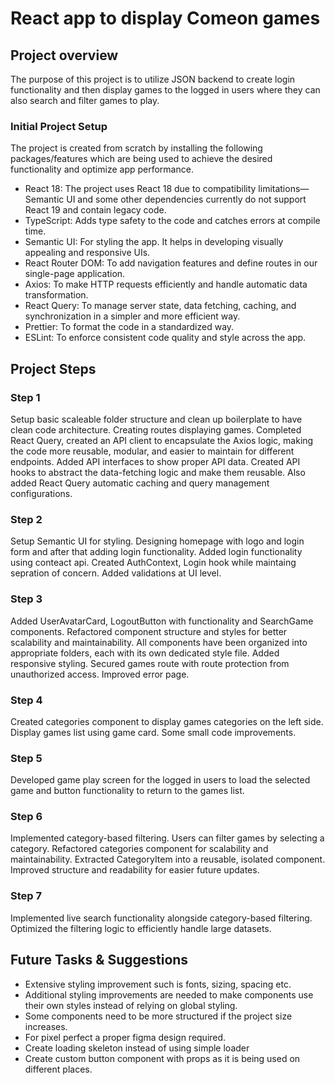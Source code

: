 # React app to display Comeon games

## Project overview

The purpose of this project is to utilize JSON backend to create login functionality and then display games to the logged in users where they can also search and filter games to play.

### Initial Project Setup

The project is created from scratch by installing the following packages/features which are being used to achieve the desired functionality and optimize app performance.

- React 18: The project uses React 18 due to compatibility limitations—Semantic UI and some other dependencies currently do not support React 19 and contain legacy code.
- TypeScript: Adds type safety to the code and catches errors at compile time.
- Semantic UI: For styling the app. It helps in developing visually appealing and responsive UIs.
- React Router DOM: To add navigation features and define routes in our single-page application.
- Axios: To make HTTP requests efficiently and handle automatic data transformation.
- React Query: To manage server state, data fetching, caching, and synchronization in a simpler and more efficient way.
- Prettier: To format the code in a standardized way.
- ESLint: To enforce consistent code quality and style across the app.

## Project Steps

### Step 1

Setup basic scaleable folder structure and clean up boilerplate to have clean code architecture. Creating routes displaying games. Completed React Query, created an API client to encapsulate the Axios logic, making the code more reusable, modular, and easier to maintain for different endpoints. Added API interfaces to show proper API data. Created API hooks to abstract the data-fetching logic and make them reusable. Also added React Query automatic caching and query management configurations.

### Step 2

Setup Semantic UI for styling. Designing homepage with logo and login form and after that adding login functionality. Added login functionality using conteact api. Created AuthContext, Login hook while maintaing sepration of concern. Added validations at UI level.

### Step 3

Added UserAvatarCard, LogoutButton with functionality and SearchGame components. Refactored component structure and styles for better scalability and maintainability. All components have been organized into appropriate folders, each with its own dedicated style file. Added responsive styling. Secured games route with route protection from unauthorized access. Improved error page.

### Step 4

Created categories component to display games categories on the left side. Display games list using game card. Some small code improvements.

### Step 5

Developed game play screen for the logged in users to load the selected game and button functionality to return to the games list.

### Step 6

Implemented category-based filtering. Users can filter games by selecting a category. Refactored categories component for scalability and maintainability. Extracted CategoryItem into a reusable, isolated component. Improved structure and readability for easier future updates.

### Step 7

Implemented live search functionality alongside category-based filtering. Optimized the filtering logic to efficiently handle large datasets.

## Future Tasks & Suggestions

- Extensive styling improvement such is fonts, sizing, spacing etc.
- Additional styling improvements are needed to make components use their own styles instead of relying on global styling.
- Some components need to be more structured if the project size increases.
- For pixel perfect a proper figma design required.
- Create loading skeleton instead of using simple loader
- Create custom button component with props as it is being used on different places.
